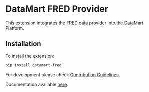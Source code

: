 # DataMart FRED Provider

This extension integrates the [FRED](https://fred.stlouisfed.org/docs/api/fred/) data provider into the DataMart Platform.

## Installation

To install the extension:

```bash
pip install datamart-fred
```

For development please check [Contribution Guidelines](https://github.com/DataMart-finance/DataMartTerminal/blob/develop/datamart/CONTRIBUTING.md).

Documentation available [here](https://docs.datamart.co/platform).
